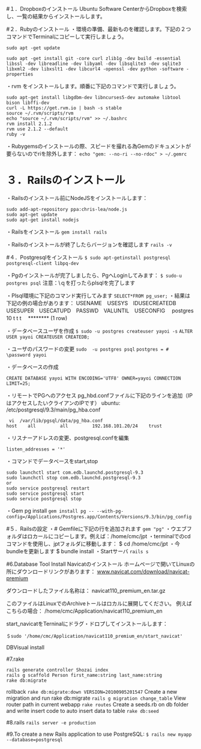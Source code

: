 #１．Dropboxのインストール
Ubuntu Software CenterからDropboxを検索し、一覧の結果からインストールします。

#２．Rubyのインストール
・環境の準備、最新ものを確認します。下記の２つコマンドでTerminalにコピーして実行しましょう。

```
sudo apt -get update

sudo apt -get install git -core curl zlib1g -dev build -essential libssl -dev libreadline -dev libyaml -dev libsqlite3 -dev sqlite3 libxml2 -dev libxslt1 -dev libcurl4 -openssl -dev python -software -properties
```
・rvm をインストールします。順番に下記のコマンドで実行しましょう。

```
sudo apt-get install libgdbm-dev libncurses5-dev automake libtool bison libffi-dev
curl -L https://get.rvm.io | bash -s stable
source ~/.rvm/scripts/rvm
echo "source ~/.rvm/scripts/rvm" >> ~/.bashrc
rvm install 2.1.2
rvm use 2.1.2 --default
ruby -v

```
・Rubygemsのインストールの際、スピードを撮れる為Gemのドキュメントが要らないのでriを除外します：
`echo "gem: --no-ri --no-rdoc" > ~/.gemrc`

# ３．Railsのインストール
・Railsのインストール前にNodeJSをインストールします：

```
sudo add-apt-repository ppa:chris-lea/node.js
sudo apt-get update
sudo apt-get install nodejs
```
・Railsをインストール
`gem install rails`

・Railsのインストールが終了したらバージョンを確認します
`rails -v`
<!-- # Rails 4.1.1 -->

#４．Postgresqlをインストール
`$ sudo apt-getinstall postgresql postgresql-client libpq-dev`

・Pgのインストールが完了しましたら、PgへLoginしてみます：
`$ sudo-u postgres psql`
注意：\ｑを打ったらplsqlを完了します

・Plsql環境に下記のコマンド実行してみます
`SELECT*FROM pg_user;`
・結果は下記の例の場合があります：
USENAME　USESYS　IDUSECREATEDB　USESUPER　USECATUPD　PASSWD　VALUNTIL　USECONFIG　
postgres 10         t                           t               t           　********
(1 row)

・データベースユーザを作成
`$ sudo -u postgres createuser yayoi -s`
`ALTER USER yayoi CREATEUSER CREATEDB;`

・ユーザのパスワードの変更
`sudo  -u postgres psql`
`postgres = # \password yayoi`

・データベースの作成

`CREATE DATABASE yayoi WITH ENCODING='UTF8' OWNER=yayoi CONNECTION LIMIT=25;`

・リモートでPGへのアクセス
pg_hbd.confファイルに下記のラインを追加（IPはアクセスしたいクライアンのIPです）
ubuntu: /etc/postgresql/9.3/main/pg_hba.conf

```
 vi  /var/lib/pgsql/data/pg_hba.conf
host    all         all         192.168.101.20/24    trust
```
・リスナーアドレスの変更、postgresql.confを編集
<!-- # grep listen /var/lib/pgsql/data/postgresql.conf -->
`listen_addresses = '*'`

・コマンドでデータベースをstart,stop

```
sudo launchctl start com.edb.launchd.postgresql-9.3
sudo launchctl stop com.edb.launchd.postgresql-9.3
or
sudo service postgresql restart
sudo service postgresql start
sudo service postgresql stop
```

・Gem pg install
`gem install pg -- --with-pg-config=/Applications/Postgres.app/Contents/Versions/9.3/bin/pg_config`

#５．Railsの設定
・# Gemfileに下記の行を追加されます
`gem "pg"`
・ウエブフォルダはロカールにコピーします。例えば：/home/cmc/jpt
・terminalでのcdコマンドを使用し、jptフォルダに移動します：
$ cd /home/cmc/jpt
・今bundleを更新します
$ bundle install
・Startサーバ
`rails s`

#6.Database Tool Install
Navicatのインストール
ホームページで開いてLinuxの所にダウンロードリンクがあります：
www.navicat.com/download/navicat-premium

ダウンロードしたファイル名称は：
navicat110_premium_en.tar.gz

このファイルはLinuxでのArchiveトールはロカルに展開してください。
例えばこちらの場合：
/home/cmc/Application/navicat110_premium_en

start_navicatをTerninalにドラグ・ドロプしてインストールします：

`＄sudo '/home/cmc/Application/navicat110_premium_en/start_navicat'`

DBVisual install


#7.rake
```
rails generate controller Shozai index
rails g scaffold Person first_name:string last_name:string
rake db:migrate
```
rollback
`rake db:migrate:down VERSION=20100905201547`
Create a new migration and run rake db:migrate
`rails g migration change_table`
View router path in current webapp
`rake routes`
Create a seeds.rb on db folder and write insert code to auto insert data to table
`rake db:seed`

#8.rails
`rails server -e production`

#9.To create a new Rails application to use PostgreSQL:
`$ rails new myapp --database=postgresql`

